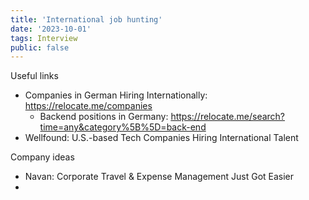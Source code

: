 ```yaml
---
title: 'International job hunting'
date: '2023-10-01'
tags: Interview
public: false
---
```


Useful links
- Companies in German Hiring Internationally: https://relocate.me/companies
  - Backend positions in Germany: https://relocate.me/search?time=any&category%5B%5D=back-end
- Wellfound: U.S.-based Tech Companies Hiring International Talent

Company ideas
- Navan: Corporate Travel & Expense Management Just Got Easier
- 
